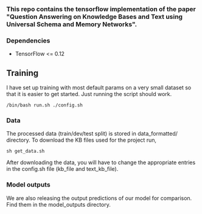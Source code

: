 ### This repo contains the tensorflow implementation of the paper "Question Answering on Knowledge Bases and Text using Universal Schema and Memory Networks".

### Dependencies
* TensorFlow <= 0.12

## Training
I have set up training with most default params on a very small dataset so that it is easier to get started. Just running the script should work.
```
/bin/bash run.sh ./config.sh
```
### Data
The processed data (train/dev/test split) is stored in data_formatted/ directory.
To download the KB files used for the project run,
```
sh get_data.sh
```
After downloading the data, you will have to change the appropriate entries in the config.sh file (kb_file and text_kb_file).


### Model outputs
We are also releasing the output predictions of our model for comparison. Find them in the model_outputs directory.

